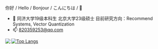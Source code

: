 你好 / Hello / Bonjour / こんにちは / 👋

- 🔭 同济大学19级本科生 北京大学23级硕士 目前研究方向：Recommend Systems, Vector Quantization
- 📫 820359253@qq.com


<img align="left" src="https://github-readme-stats.vercel.app/api?username=Jary-lrj&show_icons=true&icon_color=CE1D2D&text_color=718096&bg_color=ffffff&hide_title=true" />


[![Top Langs](https://github-readme-stats.vercel.app/api/top-langs/?username=Jary-lrj&layout=compact)](https://github.com/anuraghazra/github-readme-stats)

